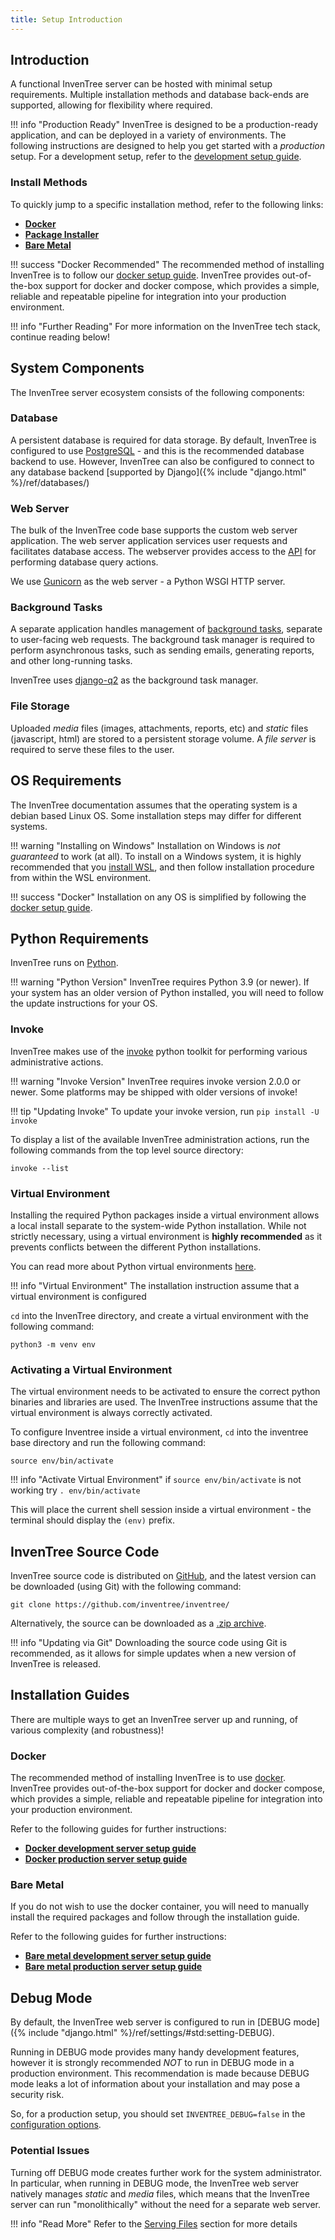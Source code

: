 ```yaml
---
title: Setup Introduction
---
```


## Introduction

A functional InvenTree server can be hosted with minimal setup requirements. Multiple installation methods and database back-ends are supported, allowing for flexibility where required.

!!! info "Production Ready"
	InvenTree is designed to be a production-ready application, and can be deployed in a variety of environments. The following instructions are designed to help you get started with a *production* setup. For a development setup, refer to the [development setup guide](../develop/starting.md).

### Install Methods

To quickly jump to a specific installation method, refer to the following links:

- [**Docker**](./docker.md)
- [**Package Installer**](./installer.md)
- [**Bare Metal**](./install.md)

!!! success "Docker Recommended"
    The recommended method of installing InvenTree is to follow our [docker setup guide](./docker.md). InvenTree provides out-of-the-box support for docker and docker compose, which provides a simple, reliable and repeatable pipeline for integration into your production environment.

!!! info "Further Reading"
    For more information on the InvenTree tech stack, continue reading below!

## System Components

The InvenTree server ecosystem consists of the following components:

### Database

A persistent database is required for data storage. By default, InvenTree is configured to use [PostgreSQL](https://www.postgresql.org/) - and this is the recommended database backend to use. However, InvenTree can also be configured to connect to any database backend [supported by Django]({% include "django.html" %}/ref/databases/)


### Web Server

The bulk of the InvenTree code base supports the custom web server application. The web server application services user requests and facilitates database access. The webserver provides access to the [API](../api/api.md) for performing database query actions.

We use [Gunicorn](https://gunicorn.org/) as the web server - a Python WSGI HTTP server.

### Background Tasks

A separate application handles management of [background tasks](../settings/tasks.md), separate to user-facing web requests. The background task manager is required to perform asynchronous tasks, such as sending emails, generating reports, and other long-running tasks.

InvenTree uses [django-q2](https://django-q2.readthedocs.io/en/master/) as the background task manager.

### File Storage

Uploaded *media* files (images, attachments, reports, etc) and *static* files (javascript, html) are stored to a persistent storage volume. A *file server* is required to serve these files to the user.

## OS Requirements

The InvenTree documentation assumes that the operating system is a debian based Linux OS. Some installation steps may differ for different systems.

!!! warning "Installing on Windows"
    Installation on Windows is *not guaranteed* to work (at all). To install on a Windows system, it is highly recommended that you [install WSL](https://docs.microsoft.com/en-us/windows/wsl/install-win10#manual-installation-steps), and then follow installation procedure from within the WSL environment.

!!! success "Docker"
    Installation on any OS is simplified by following the [docker setup guide](../docker).

## Python Requirements

InvenTree runs on [Python](https://python.org).

!!! warning "Python Version"
    InvenTree requires Python 3.9 (or newer). If your system has an older version of Python installed, you will need to follow the update instructions for your OS.

### Invoke

InvenTree makes use of the [invoke](https://www.pyinvoke.org/) python toolkit for performing various administrative actions.

!!! warning "Invoke Version"
	InvenTree requires invoke version 2.0.0 or newer. Some platforms may be shipped with older versions of invoke!

!!! tip "Updating Invoke"
    To update your invoke version, run `pip install -U invoke`

To display a list of the available InvenTree administration actions, run the following commands from the top level source directory:

```
invoke --list
```

### Virtual Environment

Installing the required Python packages inside a virtual environment allows a local install separate to the system-wide Python installation. While not strictly necessary, using a virtual environment is **highly recommended** as it prevents conflicts between the different Python installations.

You can read more about Python virtual environments [here](https://docs.python.org/3/tutorial/venv.html).

!!! info "Virtual Environment"
    The installation instruction assume that a virtual environment is configured

`cd` into the InvenTree directory, and create a virtual environment with the following command:

```
python3 -m venv env
```

### Activating a Virtual Environment

The virtual environment needs to be activated to ensure the correct python binaries and libraries are used. The InvenTree instructions assume that the virtual environment is always correctly activated.

To configure Inventree inside a virtual environment, ``cd`` into the inventree base directory and run the following command:

```
source env/bin/activate
```

!!! info "Activate Virtual Environment"
	if
	```
	source env/bin/activate
	```
	is not working try
	```
	. env/bin/activate
	```

This will place the current shell session inside a virtual environment - the terminal should display the ``(env)`` prefix.

## InvenTree Source Code

InvenTree source code is distributed on [GitHub](https://github.com/inventree/inventree/), and the latest version can be downloaded (using Git) with the following command:

```
git clone https://github.com/inventree/inventree/
```

Alternatively, the source can be downloaded as a [.zip archive](https://github.com/inventree/InvenTree/archive/master.zip).

!!! info "Updating via Git"
    Downloading the source code using Git is recommended, as it allows for simple updates when a new version of InvenTree is released.

## Installation Guides

There are multiple ways to get an InvenTree server up and running, of various complexity (and robustness)!

### Docker

The recommended method of installing InvenTree is to use [docker](https://www.docker.com). InvenTree provides out-of-the-box support for docker and docker compose, which provides a simple, reliable and repeatable pipeline for integration into your production environment.

Refer to the following guides for further instructions:

- [**Docker development server setup guide**](./docker_dev.md)
- [**Docker production server setup guide**](./docker.md)

### Bare Metal

If you do not wish to use the docker container, you will need to manually install the required packages and follow through the installation guide.

Refer to the following guides for further instructions:

- [**Bare metal development server setup guide**](./bare_dev.md)
- [**Bare metal production server setup guide**](./install.md)

## Debug Mode

By default, the InvenTree web server is configured to run in [DEBUG mode]({% include "django.html" %}/ref/settings/#std:setting-DEBUG).

Running in DEBUG mode provides many handy development features, however it is strongly recommended *NOT* to run in DEBUG mode in a production environment. This recommendation is made because DEBUG mode leaks a lot of information about your installation and may pose a security risk.

So, for a production setup, you should set `INVENTREE_DEBUG=false` in the [configuration options](./config.md).

### Potential Issues

Turning off DEBUG mode creates further work for the system administrator. In particular, when running in DEBUG mode, the InvenTree web server natively manages *static* and *media* files, which means that the InvenTree server can run "monolithically" without the need for a separate web server.

!!! info "Read More"
    Refer to the [Serving Files](./serving_files.md) section for more details
